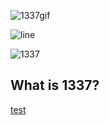 ![1337gif](https://user-images.githubusercontent.com/61026156/151660954-74604431-5e44-4013-a93e-091f60fcb296.gif)

![line](https://user-images.githubusercontent.com/61026156/151661667-599a879e-58d8-4bc1-b127-efa12d5de048.png)

![1337](https://user-images.githubusercontent.com/61026156/151661210-4431e8c3-3e94-4de1-81d7-d2ae608ef57f.png)
## What is 1337?
[test](https://github.com/callmesword/Computer-Science-Projects/blob/main/README.md#what-is-1337)
